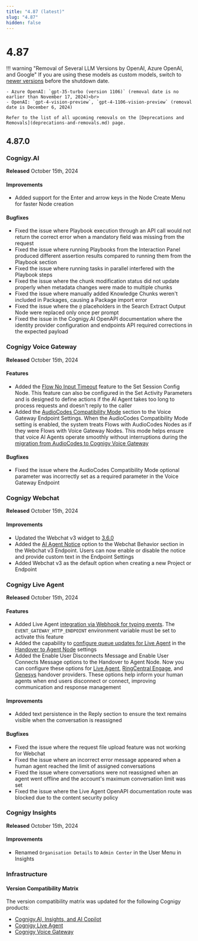 ```yaml
---
title: "4.87 (latest)"
slug: "4.87"
hidden: false
---
```


# 4.87

!!! warning "Removal of Several LLM Versions by OpenAI, Azure OpenAI, and Google"
    If you are using these models as custom models, switch to [newer versions](../ai/empower/llms/model-support-by-feature.md) before the shutdown date.
     
    - Azure OpenAI: `gpt-35-turbo (version 1106)` (removal date is no earlier than November 17, 2024)<br>
    - OpenAI: `gpt-4-vision-preview`, `gpt-4-1106-vision-preview` (removal date is December 6, 2024)

    Refer to the list of all upcoming removals on the [Deprecations and Removals](deprecations-and-removals.md) page.

## 4.87.0

### Cognigy.AI

**Released** October 15th, 2024

#### Improvements

- Added support for the Enter and arrow keys in the Node Create Menu for faster Node creation

#### Bugfixes

- Fixed the issue where Playbook execution through an API call would not return the correct error when a mandatory field was missing from the request
- Fixed the issue where running Playbooks from the Interaction Panel produced different assertion results compared to running them from the Playbook section
- Fixed the issue where running tasks in parallel interfered with the Playbook steps
- Fixed the issue where the chunk modification status did not update properly when metadata changes were made to multiple chunks
- Fixed the issue where manually added Knowledge Chunks weren't included in Packages, causing a Package import error
- Fixed the issue where the `@` placeholders in the Search Extract Output Node were replaced only once per prompt
- Fixed the issue in the Cognigy.AI OpenAPI documentation where the identity provider configuration and endpoints API required corrections in the expected payload

### Cognigy Voice Gateway

**Released** October 15th, 2024

#### Features

- Added the [Flow No Input Timeout](../ai/build/node-reference/voice/voice-gateway/parameter-details.md#flow-no-input-timeout) feature to the Set Session Config Node. This feature can also be configured in the Set Activity Parameters and is designed to define actions if the AI Agent takes too long to process requests and doesn't reply to the caller
- Added the [AudioCodes Compatibility Mode](../ai/deploy/endpoint-reference/voice-gateway.md#audiocodes-compatibility-mode) section to the Voice Gateway Endpoint Settings. When the AudioCodes Compatibility Mode setting is enabled, the system treats Flows with AudioCodes Nodes as if they were Flows with Voice Gateway Nodes.
  This mode helps ensure that voice AI Agents operate smoothly without interruptions during the [migration from AudioCodes to Cognigy Voice Gateway](../voice-gateway/migrate-from-ac-to-vg.md)

#### Bugfixes

- Fixed the issue where the AudioCodes Compatibility Mode optional parameter was incorrectly set as a required parameter in the Voice Gateway Endpoint

### Cognigy Webchat

**Released** October 15th, 2024

#### Improvements

- Updated the Webchat v3 widget to [3.6.0](https://github.com/Cognigy/Webchat/releases/tag/v3.6.0)
- Added the [AI Agent Notice](../webchat/v3/configuration.md#webchat-behavior) option to the Webchat Behavior section in the Webchat v3 Endpoint. Users can now enable or disable the notice and provide custom text in the Endpoint Settings
- Added Webchat v3 as the default option when creating a new Project or Endpoint

### Cognigy Live Agent

**Released** October 15th, 2024

#### Features

- Added Live Agent [integration via Webhook for typing events](../live-agent/conversation/send-reply.md#track-human-agent-typing-events). The `EVENT_GATEWAY_HTTP_ENDPOINT` environment variable must be set to activate this feature
- Added the capability to [configure queue updates for Live Agent](../live-agent/conversation/conversation-queue/real-time-queue-notifications.md) in the [Handover to Agent Node](../ai/build/node-reference/service/handover-to-agent.md#live-agent-settings) settings
- Added the Enable User Disconnects Message and Enable User Connects Message options to the Handover to Agent Node. Now you can configure these options for [Live Agent](../ai/build/node-reference/service/handover-to-agent.md#live-agent-settings), [RingCentral Engage](../ai/build/node-reference/service/handover-to-agent.md#ring-central-engage-settings), and [Genesys](../ai/build/node-reference/service/handover-to-agent.md#genesys-settings) handover providers. These options help inform your human agents when end users disconnect or connect, improving communication and response management

#### Improvements

- Added text persistence in the Reply section to ensure the text remains visible when the conversation is reassigned

#### Bugfixes

- Fixed the issue where the request file upload feature was not working for Webchat
- Fixed the issue where an incorrect error message appeared when a human agent reached the limit of assigned conversations
- Fixed the issue where conversations were not reassigned when an agent went offline and the account's maximum conversation limit was set
- Fixed the issue where the Live Agent OpenAPI documentation route was blocked due to the content security policy

### Cognigy Insights

**Released** October 15th, 2024

#### Improvements

- Renamed `Organisation Details` to `Admin Center` in the User Menu in Insights

### Infrastructure

#### Version Compatibility Matrix

The version compatibility matrix was updated for the following Cognigy products:

- [Cognigy.AI, Insights, and AI Copilot](../ai/installation/version-compatibility-matrix.md)
- [Cognigy Live Agent](../live-agent/installation/deployment/version-compatibility-matrix.md)
- [Cognigy Voice Gateway](../voice-gateway/installation/version-compatibility-matrix.md)